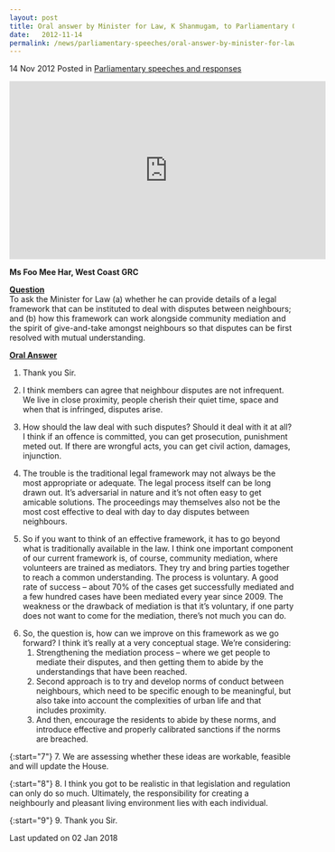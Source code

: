 ```yaml
---
layout: post
title: Oral answer by Minister for Law, K Shanmugam, to Parliamentary Question on a legal framework to deal with neighbour disputes
date:   2012-11-14
permalink: /news/parliamentary-speeches/oral-answer-by-minister-for-law--k-shanmugam--to-parliamentary-q
---
```


14 Nov 2012 Posted in [Parliamentary speeches and responses](/news/parliamentary-speeches)

<div class="bp-youtube">
<iframe title="video: Oral Answer to Question on a legal framework to deal with neighbour disputes" width="560" height="315" src="https://www.youtube.com/embed/Yn12wBq74lg" frameborder="0" allow="accelerometer; autoplay; encrypted-media; gyroscope; picture-in-picture" allowfullscreen></iframe>
</div>



**Ms Foo Mee Har, West Coast GRC**

**<u>Question</u>**  
To ask the Minister for Law (a) whether he can provide details of a legal framework that can be instituted to deal with disputes between neighbours; and (b) how this framework can work alongside community mediation and the spirit of give-and-take amongst neighbours so that disputes can be first resolved with mutual understanding.


**<u>Oral Answer</u>**  
1. Thank you Sir.

2. I think members can agree that neighbour disputes are not infrequent.  We live in close proximity, people cherish their quiet time, space and when that is infringed, disputes arise.

3. How should the law deal with such disputes? Should it deal with it at all? I think if an offence is committed, you can get prosecution, punishment meted out. If there are wrongful acts, you can get civil action, damages, injunction.

4. The trouble is the traditional legal framework may not always be the most appropriate or adequate. The legal process itself can be long drawn out. It’s adversarial in nature and it’s not often easy to get amicable solutions. The proceedings may themselves also not be the most cost effective to deal with day to day disputes between neighbours.

5. So if you want to think of an effective framework, it has to go beyond what is traditionally available in the law. I think one important component of our current framework is, of course, community mediation, where volunteers are trained as mediators. They try and bring parties together to reach a common understanding. The process is voluntary. A good rate of success – about 70% of the cases get successfully mediated and a few hundred cases have been mediated every year since 2009. The weakness or the drawback of mediation is that it’s voluntary, if one party does not want to come for the mediation, there’s not much you can do.

<ol start="6">
<li>So, the question is, how can we improve on this framework as we go forward? I think it’s really at a very conceptual stage. We’re considering:

<ol>
<li> Strengthening the mediation process – where we get people to mediate their disputes, and then getting them to abide by the understandings that have been reached. </li>

<li> Second approach is to try and develop norms of conduct between neighbours, which need to be specific enough to be meaningful, but also take into account the complexities of urban life and that includes proximity. </li>

<li> And then, encourage the residents to abide by these norms, and introduce effective and properly calibrated sanctions if the norms are breached. </li>

</ol>

</li>
</ol>

{:start="7"}
7. We are assessing whether these ideas are workable, feasible and will update the House.

{:start="8"}
8. I think you got to be realistic in that legislation and regulation can only do so much. Ultimately, the responsibility for creating a neighbourly and pleasant living environment lies with each individual.

{:start="9"}
9. Thank you Sir.



<p class="right-side-updated">Last updated on 02 Jan 2018</p> 
